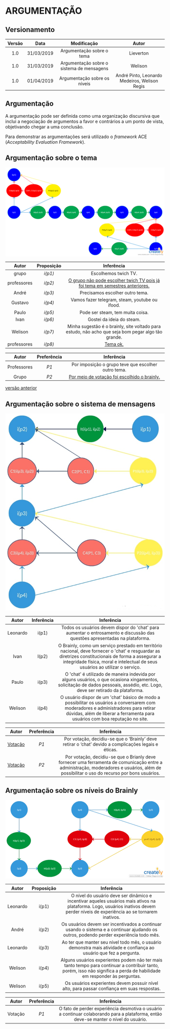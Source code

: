 # ARGUMENTAÇÃO

## Versionamento

|  Versão | Data | Modificação | Autor |
|  :------: | :------: | :------: | :------: |
| 1.0 | 31/03/2019 | Argumentação sobre o tema | Lieverton |
| 1.0 | 31/03/2019 | Argumentação sobre o sistema de mensagens | Welison |
| 1.0 | 01/04/2019 | Argumentação sobre os níveis | André Pinto, Leonardo Medeiros, Welison Regis |


## Argumentação

A argumentação pode ser definida como uma organização discursiva que inclui a negociação de argumentos a favor e contrários a um ponto de vista, objetivando chegar a uma conclusão.

Para demonstrar as argumentações será utilizado o *framework* ACE (*Acceptability Evaluation Framework*).

## Argumentação sobre o tema

![Argumentação sobre o tema](images/argumentacao/argumentacao_tema.png)

| Autor | Proposição | Inferência |
|  :------: | :------: | :------: |
| grupo | _i(p1)_ | Escolhemos twich TV. |
| professores | _i(p2)_ | [O grupo não pode escolher twich TV pois já foi tema em semestres anteriores.](https://welisonr.github.io/2019.1-Requisitos-Brainly/nao_twich/) |
| André | _i(p3)_ | Precisamos escolher outro tema. |
| Gustavo | _i(p4)_ | Vamos fazer telegram, steam, youtube ou ifood.|
| Paulo | _i(p5)_ | Pode ser steam, tem muita  coisa.
| Ivan | _i(p6)_ | Gostei da ideia do steam. |
| Welison | _i(p7)_ | Minha sugestão é o brainly, site voltado para estudo, não acho que seja bom pegar algo tão grande.|
| professores | _i(p8)_ |[Tema ok.](https://welisonr.github.io/2019.1-Requisitos-Brainly/confirmacao_tema/) |

| Autor | Preferência | Inferência |
|  :------: | :------: | :------: |
| Professores | _P1_ | Por imposição o grupo teve que escolher outro tema. |
| Grupo | _P2_ | [Por meio de votação foi escolhido o brainly.](https://welisonr.github.io/2019.1-Requisitos-Brainly/votacao_tema/) |

[versão anterior](https://welisonr.github.io/2019.1-Requisitos-Brainly/argumentacao_versoes/)

## Argumentação sobre o sistema de mensagens

![Argumentação sobre mensagens](images/argumentacao/argumentacao_mensagens.png)

| Autor | Inferência | Inferência |
|  :------: | :------: | :------: |
| Leonardo | i(p1) | Todos os usuários devem dispor do 'chat' para aumentar o entrosamento e discussão das questões apresentadas na plataforma. |
| Ivan | I(p2) | O Brainly, como um serviço prestado em território nacional, deve fornecer o 'chat' e resguardar as diretrizes constitucionais de forma a assegurar a integridade física, moral e intelectual de seus usuários ao utilizar o serviço. |
| Paulo | i(p3) | O 'chat' é utilizado de maneira indevida por alguns usuários, o que ocasiona xingamentos, solicitação de dados pessoais, assédio, etc. Logo, deve ser retirado da plataforma. |
| Welison| i(p4) | O usuário dispor de um 'chat' básico de modo a possibilitar os usuários a conversarem com moderadores e administradores para retirar dúvidas, além de liberar a ferramenta para usuários com boa reputação no site. |



| Autor | Preferência | Inferência |
|  :------: | :------: | :------: |
| [Votação](https://welisonr.github.io/2019.1-Requisitos-Brainly/votacao_mensagem/) | _P1_ |Por votação, decidiu-se que o ‘Brainly’ deve retirar o ‘chat’ devido a complicações legais e éticas. |
| [Votação](https://welisonr.github.io/2019.1-Requisitos-Brainly/votacao_mensagem/) | _P2_ | Por votação, decidiu-se que o Brianly deve fornecer uma ferramenta de comunicação entre a administração, moderadores e usuários, além de possibilitar o uso do recurso por bons usuários. |


## Argumentação sobre os níveis do Brainly

![Argumento sobre os níveis do Brainly](images/argumentacao/argumentacao_niveis.png)

| Autor | Proposição | Inferência |
|  :------: | :------: | :------: |
|Leonardo | i(p1) | O nível do usuário deve ser dinâmico e incentivar aqueles usuários mais ativos na plataforma. Logo, usuários inativos devem perder níveis de experiência ao se tornarem inativos. |
| André | i(p2) | Os usuários devem ser incentivados a continuar usando o sistema e a continuar ajudando os outros, podendo perder experiência todo mês. |
| Leonardo | i(p3) | Ao ter que manter seu nível todo mês, o usuário demonstra mais atividade e confiança ao usuário que fez a pergunta. |
|Welison | i(p4) | Alguns usuários experientes podem não ter mais tanto tempo para continuar a contribuir tanto, porém, isso não significa a perda de habilidade em responder às perguntas. |
|Welison | i(p5) | Os usuários experientes devem possuir nível alto, para passar confiança em suas respostas. |



| Autor | Preferência | Inferência |
|  :------: | :------: | :------: |
| Votação | _P1_ | O fato de perder experiência desmotiva o usuário a continuar colaborando para a plataforma, então deve-se manter o nível do usuário.|
